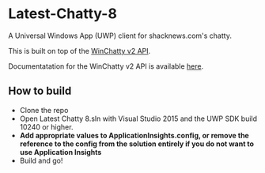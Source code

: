 # Latest-Chatty-8

A Universal Windows App (UWP) client for shacknews.com's chatty.

This is built on top of the [WinChatty v2 API](https://github.com/electroly/winchatty-server).

Documentatation for the WinChatty v2 API is available [here](http://winchatty.com/v2/readme).

How to build
------
 - Clone the repo
 - Open Latest Chatty 8.sln with Visual Studio 2015 and the UWP SDK build 10240 or higher.
 - **Add appropriate values to ApplicationInsights.config, or remove the reference to the config from the solution entirely if you do not want to use Application Insights**
 - Build and go!
